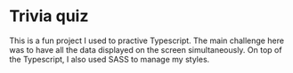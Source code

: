 # Trivia quiz

This is a fun project I used to practive Typescript. The main challenge here was to have all the data displayed on the screen simultaneously. On top of the Typescript, I also used SASS to manage my styles.
